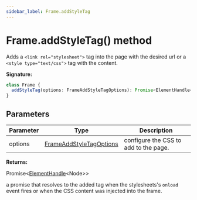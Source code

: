 ```yaml
---
sidebar_label: Frame.addStyleTag
---
```


# Frame.addStyleTag() method

Adds a `<link rel="stylesheet">` tag into the page with the desired url or a `<style type="text/css">` tag with the content.

**Signature:**

```typescript
class Frame {
  addStyleTag(options: FrameAddStyleTagOptions): Promise<ElementHandle<Node>>;
}
```

## Parameters

| Parameter | Type                                                              | Description                           |
| --------- | ----------------------------------------------------------------- | ------------------------------------- |
| options   | [FrameAddStyleTagOptions](./puppeteer.frameaddstyletagoptions.md) | configure the CSS to add to the page. |

**Returns:**

Promise&lt;[ElementHandle](./puppeteer.elementhandle.md)&lt;Node&gt;&gt;

a promise that resolves to the added tag when the stylesheets's `onload` event fires or when the CSS content was injected into the frame.

